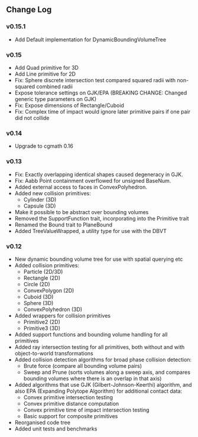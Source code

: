 ## Change Log

### v0.15.1
  - Add Default implementation for DynamicBoundingVolumeTree

### v0.15
  - Add Quad primitive for 3D
  - Add Line primitive for 2D
  - Fix: Sphere discrete intersection test compared squared radii with non-squared combined radii
  - Expose tolerance settings on GJK/EPA (BREAKING CHANGE: Changed generic type parameters on GJK)
  - Fix: Expose dimensions of Rectangle/Cuboid
  - Fix: Complex time of impact would ignore later primitive pairs if one pair did not collide

### v0.14
  - Upgrade to cgmath 0.16

### v0.13
  - Fix: Exactly overlapping identical shapes caused degeneracy in GJK.
  - Fix: Aabb Point containment overflowed for unsigned BaseNum.
  - Added external access to faces in ConvexPolyhedron.
  - Added new collision primitives:
    * Cylinder (3D)
    * Capsule (3D)
  - Make it possible to be abstract over bounding volumes
  - Removed the SupportFunction trait, incorporating into the Primitive trait
  - Renamed the Bound trait to PlaneBound
  - Added TreeValueWrapped, a utility type for use with the DBVT   

### v0.12 
  - New dynamic bounding volume tree for use with spatial querying etc
  - Added collision primitives:
    * Particle (2D/3D)
    * Rectangle (2D)
    * Circle (2D)
    * ConvexPolygon (2D)
    * Cuboid (3D)
    * Sphere (3D)
    * ConvexPolyhedron (3D)
  - Added wrappers for collision primitives
    * Primitive2 (2D)
    * Primitive3 (3D)
  - Added support functions and bounding volume handling for all primitives
  - Added ray intersection testing for all primitives, both without and with object-to-world transformations
  - Added collision detection algorithms for broad phase collision detection:
    * Brute force (compare all bounding volume pairs)
    * Sweep and Prune (sorts volumes along a sweep axis, and compares bounding volumes where there is an overlap in that 
      axis)
  - Added algorithms that use GJK (Gilbert-Johnson-Keerthi) algorithm, and also EPA (Expanding Polytope Algorithm) for 
    additional contact data:
    * Convex primitive intersection testing
    * Convex primitive distance computation
    * Convex primitive time of impact intersection testing
    * Basic support for composite primitives
  - Reorganised code tree
  - Added unit tests and benchmarks 
